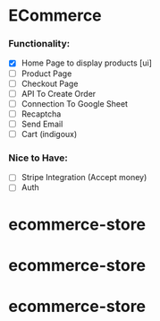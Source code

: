 # ECommerce 

### Functionality:
- [x] Home Page to display products [ui]
- [ ] Product Page
- [ ] Checkout Page
- [ ] API To Create Order
- [ ] Connection To Google Sheet
- [ ] Recaptcha
- [ ] Send Email
- [ ] Cart (indigoux)

### Nice to Have:
- [ ] Stripe Integration (Accept money)
- [ ] Auth
# ecommerce-store
# ecommerce-store
# ecommerce-store
